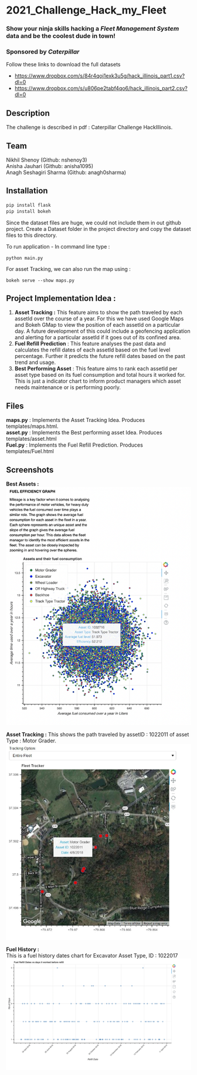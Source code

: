 # 2021_Challenge_Hack_my_Fleet
### Show your ninja skills hacking a ***Fleet Management System*** data and be the coolest dude in town!
### Sponsored by *Caterpillar*

Follow these links to download the full datasets		

- https://www.dropbox.com/s/84r4qoj1exk3u5g/hack_illinois_part1.csv?dl=0		
- https://www.dropbox.com/s/u806pe2tabf4qo6/hack_illinois_part2.csv?dl=0		

## Description
The challenge is described in pdf : Caterpillar Challenge HackIllinois. 

## Team 

Nikhil Shenoy (Github: nshenoy3) <br>
Anisha Jauhari (Github: anisha1095) <br>
Anagh Seshagiri Sharma (Github: anagh0sharma) <br>



## Installation

```bash
pip install flask
pip install bokeh
```
Since the dataset files are huge, we could not include them in out github project.
Create a Dataset folder in the project directory and copy the dataset files to this directory.

To run application - 
In command line type : 
```commandline
python main.py

```
For asset Tracking, we can also run the map using : 
```commandline
bokeh serve --show maps.py
```
## Project Implementation Idea : 
1. **Asset Tracking :** This feature aims to show the path traveled by each assetId over the course of a year. For this we have used Google Maps and Bokeh GMap to view the position of each assetId on a particular day. A future development of this could include a geofencing application and alerting for a particular assetId if it goes out of its confined area.
2. **Fuel Refill Prediction** : This feature analyses the past data and calculates the refill dates of each assetId based on the fuel level percentage. Further it predicts the future refill dates based on the past trend and usage. 
3. **Best Performing Asset** : This feature aims to rank each assetId per asset type based on its fuel consumption and total hours it worked for. This is just a indicator chart to inform product managers which asset needs maintenance or is performing poorly.

## Files
**maps.py** : Implements the Asset Tracking Idea. Produces templates/maps.html.<br>
**asset.py** : Implements the Best performing asset Idea. Produces templates/asset.html<br>
**Fuel.py** : Implements the Fuel Refill Prediction. Produces templates/Fuel.html <br>

## Screenshots

**Best Assets :** 
![plot](./Screenshots/BestAsset.jpeg)


**Asset Tracking :**
This shows the path traveled by assetID : 1022011 of asset Type : Motor Grader.
![plot](./Screenshots/assetTracking.jpeg)

**Fuel History :**
<br>
This is a fuel history dates chart for Excavator Asset Type, ID : 1022017
![plot](./Screenshots/FuelHistory.png)



